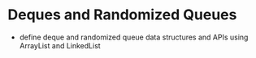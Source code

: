 # Deques and Randomized Queues

- define deque and randomized queue data structures and APIs using ArrayList and LinkedList
